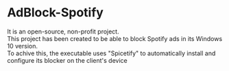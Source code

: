 # AdBlock-Spotify
It is an open-source, non-profit project. </br>
This project has been created to be able to block Spotify ads in its Windows 10 version. </br>
To achive this, the executable uses "Spicetify" to automatically install and configure its blocker on the client's device

